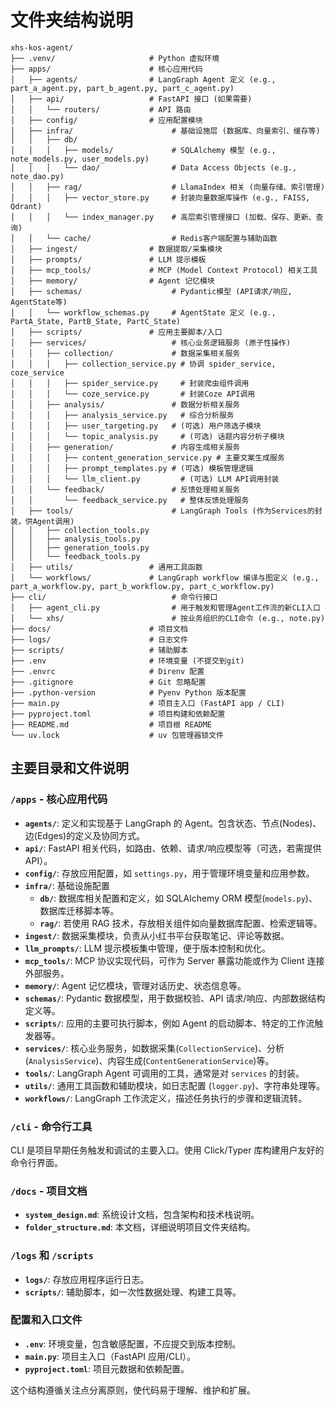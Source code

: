 # 文件夹结构说明

```
xhs-kos-agent/
├── .venv/                     # Python 虚拟环境
├── apps/                      # 核心应用代码
│   ├── agents/                # LangGraph Agent 定义 (e.g., part_a_agent.py, part_b_agent.py, part_c_agent.py)
│   ├── api/                   # FastAPI 接口 (如果需要)
│   │   └── routers/           # API 路由
│   ├── config/                # 应用配置模块
│   ├── infra/                      # 基础设施层 (数据库、向量索引、缓存等)
│   │   ├── db/
│   │   │   ├── models/             # SQLAlchemy 模型 (e.g., note_models.py, user_models.py)
│   │   │   └── dao/                # Data Access Objects (e.g., note_dao.py)
│   │   ├── rag/                    # LlamaIndex 相关 (向量存储、索引管理)
│   │   │   ├── vector_store.py     # 封装向量数据库操作 (e.g., FAISS, Qdrant)
│   │   │   └── index_manager.py    # 高层索引管理接口 (加载、保存、更新、查询)
│   │   └── cache/                  # Redis客户端配置与辅助函数
│   ├── ingest/                # 数据提取/采集模块
│   ├── prompts/               # LLM 提示模板
│   ├── mcp_tools/             # MCP (Model Context Protocol) 相关工具
│   ├── memory/                # Agent 记忆模块
│   ├── schemas/                    # Pydantic模型 (API请求/响应, AgentState等)
│   │   └── workflow_schemas.py     # AgentState 定义 (e.g., PartA_State, PartB_State, PartC_State)
│   ├── scripts/               # 应用主要脚本/入口
│   ├── services/                   # 核心业务逻辑服务 (原子性操作)
│   │   ├── collection/             # 数据采集相关服务
│   │   │   ├── collection_service.py # 协调 spider_service, coze_service
│   │   │   ├── spider_service.py     # 封装爬虫组件调用
│   │   │   └── coze_service.py       # 封装Coze API调用
│   │   ├── analysis/               # 数据分析相关服务
│   │   │   ├── analysis_service.py   # 综合分析服务
│   │   │   ├── user_targeting.py   # (可选) 用户筛选子模块
│   │   │   └── topic_analysis.py     # (可选) 话题内容分析子模块
│   │   ├── generation/             # 内容生成相关服务
│   │   │   ├── content_generation_service.py # 主要文案生成服务
│   │   │   ├── prompt_templates.py # (可选) 模板管理逻辑
│   │   │   └── llm_client.py         # (可选) LLM API调用封装
│   │   └── feedback/               # 反馈处理相关服务
│   │       └── feedback_service.py   # 整体反馈处理服务
│   ├── tools/                      # LangGraph Tools (作为Services的封装，供Agent调用)
│   │   ├── collection_tools.py
│   │   ├── analysis_tools.py
│   │   ├── generation_tools.py
│   │   └── feedback_tools.py
│   ├── utils/                 # 通用工具函数
│   └── workflows/             # LangGraph workflow 编译与图定义 (e.g., part_a_workflow.py, part_b_workflow.py, part_c_workflow.py)
├── cli/                            # 命令行接口
│   ├── agent_cli.py                # 用于触发和管理Agent工作流的新CLI入口
│   └── xhs/                        # 按业务组织的CLI命令 (e.g., note.py)
├── docs/                      # 项目文档
├── logs/                      # 日志文件
├── scripts/                   # 辅助脚本
├── .env                       # 环境变量 (不提交到git)
├── .envrc                     # Direnv 配置
├── .gitignore                 # Git 忽略配置
├── .python-version            # Pyenv Python 版本配置
├── main.py                    # 项目主入口 (FastAPI app / CLI)
├── pyproject.toml             # 项目构建和依赖配置
├── README.md                  # 项目根 README
└── uv.lock                    # uv 包管理器锁文件
```

## 主要目录和文件说明

### `/apps` - 核心应用代码

- **`agents/`**: 定义和实现基于 LangGraph 的 Agent。包含状态、节点(Nodes)、边(Edges)的定义及协同方式。
- **`api/`**: FastAPI 相关代码，如路由、依赖、请求/响应模型等（可选，若需提供 API）。
- **`config/`**: 存放应用配置，如 `settings.py`，用于管理环境变量和应用参数。
- **`infra/`**: 基础设施配置
  - **`db/`**: 数据库相关配置和定义，如 SQLAlchemy ORM 模型(`models.py`)、数据库迁移脚本等。
  - **`rag/`**: 若使用 RAG 技术，存放相关组件如向量数据库配置、检索逻辑等。
- **`ingest/`**: 数据采集模块，负责从小红书平台获取笔记、评论等数据。
- **`llm_prompts/`**: LLM 提示模板集中管理，便于版本控制和优化。
- **`mcp_tools/`**: MCP 协议实现代码，可作为 Server 暴露功能或作为 Client 连接外部服务。
- **`memory/`**: Agent 记忆模块，管理对话历史、状态信息等。
- **`schemas/`**: Pydantic 数据模型，用于数据校验、API 请求/响应、内部数据结构定义等。
- **`scripts/`**: 应用的主要可执行脚本，例如 Agent 的启动脚本、特定的工作流触发器等。
- **`services/`**: 核心业务服务，如数据采集(`CollectionService`)、分析(`AnalysisService`)、内容生成(`ContentGenerationService`)等。
- **`tools/`**: LangGraph Agent 可调用的工具，通常是对 `services` 的封装。
- **`utils/`**: 通用工具函数和辅助模块，如日志配置 (`logger.py`)、字符串处理等。
- **`workflows/`**: LangGraph 工作流定义，描述任务执行的步骤和逻辑流转。

### `/cli` - 命令行工具

CLI 是项目早期任务触发和调试的主要入口。使用 Click/Typer 库构建用户友好的命令行界面。

### `/docs` - 项目文档

- **`system_design.md`**: 系统设计文档，包含架构和技术栈说明。
- **`folder_structure.md`**: 本文档，详细说明项目文件夹结构。

### `/logs` 和 `/scripts`

- **`logs/`**: 存放应用程序运行日志。
- **`scripts/`**: 辅助脚本，如一次性数据处理、构建工具等。

### 配置和入口文件

- **`.env`**: 环境变量，包含敏感配置，不应提交到版本控制。
- **`main.py`**: 项目主入口（FastAPI 应用/CLI）。
- **`pyproject.toml`**: 项目元数据和依赖配置。

这个结构遵循关注点分离原则，使代码易于理解、维护和扩展。

